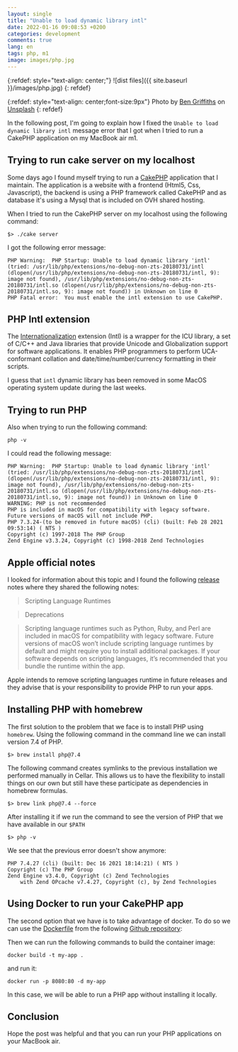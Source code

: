 ```yaml
---
layout: single
title: "Unable to load dynamic library intl"
date: 2022-01-16 09:08:53 +0200
categories: development
comments: true
lang: en
tags: php, m1
image: images/php.jpg
---
```


{:refdef: style="text-align: center;"}
![dist files]({{ site.baseurl }}/images/php.jpg)
{: refdef}

{:refdef: style="text-align: center;font-size:9px"}
Photo by <a href="https://unsplash.com/@benofthenorth?utm_source=unsplash&utm_medium=referral&utm_content=creditCopyText">Ben Griffiths</a> on <a href="https://unsplash.com/s/photos/php?utm_source=unsplash&utm_medium=referral&utm_content=creditCopyText">Unsplash</a>
{: refdef}   

In the following post, I'm going to explain how I fixed the `Unable to load dynamic library intl` message error that I got when I tried to run a CakePHP application on my MacBook air m1. 

Trying to run cake server on my localhost
--------------------------------------------
Some days ago I found myself trying to run a <a href="https://cakephp.org/">CakePHP</a> application that I maintain. The application is a website with a frontend (Html5, Css, Javascript), the backend is using a PHP framework called CakePHP and as database it's using a Mysql that is included on OVH shared hosting. 

When I tried to run the CakePHP server on my localhost using the following command:

```console
$> ./cake server
```

I got the following error message:

```console
PHP Warning:  PHP Startup: Unable to load dynamic library 'intl' (tried: /usr/lib/php/extensions/no-debug-non-zts-20180731/intl (dlopen(/usr/lib/php/extensions/no-debug-non-zts-20180731/intl, 9): image not found), /usr/lib/php/extensions/no-debug-non-zts-20180731/intl.so (dlopen(/usr/lib/php/extensions/no-debug-non-zts-20180731/intl.so, 9): image not found)) in Unknown on line 0
PHP Fatal error:  You must enable the intl extension to use CakePHP.
```

PHP Intl extension
--------------------
The <a href="https://www.php.net/manual/en/intro.intl.php">Internationalization</a> extension (Intl) is a wrapper for the ICU library, a set of C/C++ and Java libraries that provide Unicode and Globalization support for software applications. It enables PHP programmers to perform UCA-conformant collation and date/time/number/currency formatting in their scripts.

I guess that `intl` dynamic library has been removed in some MacOS operating system update during the last weeks. 

Trying to run PHP 
------------------------

Also when trying to run the following command:

```console
php -v                                                                                      
```

I could read the following message:

```console
PHP Warning:  PHP Startup: Unable to load dynamic library 'intl' (tried: /usr/lib/php/extensions/no-debug-non-zts-20180731/intl (dlopen(/usr/lib/php/extensions/no-debug-non-zts-20180731/intl, 9): image not found), /usr/lib/php/extensions/no-debug-non-zts-20180731/intl.so (dlopen(/usr/lib/php/extensions/no-debug-non-zts-20180731/intl.so, 9): image not found)) in Unknown on line 0
WARNING: PHP is not recommended
PHP is included in macOS for compatibility with legacy software.
Future versions of macOS will not include PHP.
PHP 7.3.24-(to be removed in future macOS) (cli) (built: Feb 28 2021 09:53:14) ( NTS )
Copyright (c) 1997-2018 The PHP Group
Zend Engine v3.3.24, Copyright (c) 1998-2018 Zend Technologies
```

Apple official notes
--------------------------
I looked for information about this topic and I found the following <a href="https://developer.apple.com/documentation/macos-release-notes/macos-catalina-10_15-release-notes">release</a> notes where they shared the following notes: 

> Scripting Language Runtimes

> Deprecations

> Scripting language runtimes such as Python, Ruby, and Perl are included in macOS for compatibility with 
> legacy software. Future versions of macOS won’t include scripting language runtimes by default and might
> require you to install additional packages. If your software depends on scripting languages, it’s 
> recommended that you bundle the runtime within the app.

Apple intends to remove scripting languages runtime in future releases and they advise that is your responsibility to provide PHP to run your apps. 


Installing PHP with homebrew
-------------------------------

The first solution to the problem that we face is to install PHP using `homebrew`. Using the following command in the command line we can install version 7.4 of PHP.

```console
$> brew install php@7.4
```

The following command creates symlinks to the previous installation we performed manually in Cellar. This allows us to have the flexibility to install things on our own but still have these participate as dependencies in homebrew formulas.

```console
$> brew link php@7.4 --force
```

After installing it if we run the command to see the version of PHP that we have available in our `$PATH` 

```console
$> php -v 
```

We see that the previous error doesn't show anymore:

```console
PHP 7.4.27 (cli) (built: Dec 16 2021 18:14:21) ( NTS )
Copyright (c) The PHP Group
Zend Engine v3.4.0, Copyright (c) Zend Technologies
    with Zend OPcache v7.4.27, Copyright (c), by Zend Technologies
```

Using Docker to run your CakePHP app
----------------------------------------
The second option that we have is to take advantage of docker. To do so we can use the <a href="https://github.com/stefanvangastel/docker-cakephp/blob/master/Dockerfile">Dockerfile</a> from the following <a href="https://github.com/stefanvangastel/docker-cakephp">Github repository</a>:

Then we can run the following commands to build the container image:

```console
docker build -t my-app . 
```

and run it:

```console
docker run -p 8080:80 -d my-app 
```

In this case, we will be able to run a PHP app without installing it locally.

Conclusion
---------------
Hope the post was helpful and that you can run your PHP applications on your MacBook air.


